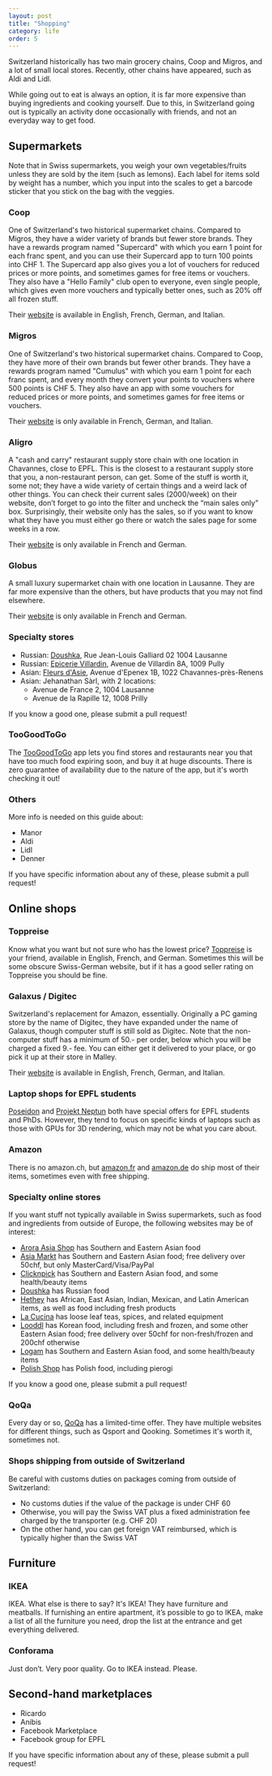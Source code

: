 ```yaml
---
layout: post
title: "Shopping"
category: life
order: 5
---
```


Switzerland historically has two main grocery chains, Coop and Migros, and a lot of small local stores. Recently, other chains have appeared, such as Aldi and Lidl.

While going out to eat is always an option, it is far more expensive than buying ingredients and cooking yourself.
Due to this, in Switzerland going out is typically an activity done occasionally with friends, and not an everyday way to get food.


## Supermarkets

Note that in Swiss supermarkets, you weigh your own vegetables/fruits unless they are sold by the item (such as lemons).
Each label for items sold by weight has a number, which you input into the scales to get a barcode sticker that you stick on the bag with the veggies.


### Coop

One of Switzerland's two historical supermarket chains. Compared to Migros, they have a wider variety of brands but fewer store brands.
They have a rewards program named "Supercard" with which you earn 1 point for each franc spent, and you can use their Supercard app to turn 100 points into CHF 1.
The Supercard app also gives you a lot of vouchers for reduced prices or more points, and sometimes games for free items or vouchers.
They also have a "Hello Family" club open to everyone, even single people, which gives even more vouchers and typically better ones, such as 20% off all frozen stuff.

Their [website](https://coop.ch) is available in English, French, German, and Italian.


### Migros

One of Switzerland's two historical supermarket chains. Compared to Coop, they have more of their own brands but fewer other brands.
They have a rewards program named "Cumulus" with which you earn 1 point for each franc spent, and every month they convert your points to vouchers where 500 points is CHF 5.
They also have an app with some vouchers for reduced prices or more points, and sometimes games for free items or vouchers.

Their [website](https://migros.ch) is only available in French, German, and Italian.


### Aligro

A "cash and carry" restaurant supply store chain with one location in Chavannes, close to EPFL.
This is the closest to a restaurant supply store that you, a non-restaurant person, can get.
Some of the stuff is worth it, some not; they have a wide variety of certain things and a weird lack of other things.
You can check their current sales (2000/week) on their website, don’t forget to go into the filter and uncheck the “main sales only” box.
Surprisingly, their website only has the sales, so if you want to know what they have you must either go there or watch the sales page for some weeks in a row.

Their [website](https://aligro.ch) is only available in French and German.


### Globus

A small luxury supermarket chain with one location in Lausanne.
They are far more expensive than the others, but have products that you may not find elsewhere.

Their [website](https://globus.ch) is only available in French and German.


### Specialty stores

- Russian: [Doushka](https://doushka.ch/), Rue Jean-Louis Galliard 02 1004 Lausanne
- Russian: [Epicerie Villardin](https://epicerie-villardin-chez-aziz.business.site/), Avenue de Villardin 8A, 1009 Pully
- Asian: [Fleurs d'Asie](https://fleurs-dasie.business.site/), Avenue d'Epenex 1B, 1022 Chavannes-près-Renens
- Asian: Jehanathan Sàrl, with 2 locations:
  - Avenue de France 2, 1004 Lausanne
  - Avenue de la Rapille 12, 1008 Prilly

If you know a good one, please submit a pull request!


### TooGoodToGo

The [TooGoodToGo](https://toogoodtogo.com/en-us) app lets you find stores and restaurants near you that have too much food expiring soon,
and buy it at huge discounts. There is zero guarantee of availability due to the nature of the app, but it's worth checking it out!


### Others

More info is needed on this guide about:

- Manor
- Aldi
- Lidl
- Denner

If you have specific information about any of these, please submit a pull request!


## Online shops

### Toppreise

Know what you want but not sure who has the lowest price? [Toppreise](https://toppreise.ch/) is your friend, available in English, French, and German.
Sometimes this will be some obscure Swiss-German website, but if it has a good seller rating on Toppreise you should be fine.


### Galaxus / Digitec

Switzerland's replacement for Amazon, essentially.
Originally a PC gaming store by the name of Digitec, they have expanded under the name of Galaxus, though computer stuff is still sold as Digitec.
Note that the non-computer stuff has a minimum of 50.- per order, below which you will be charged a fixed 9.- fee.
You can either get it delivered to your place, or go pick it up at their store in Malley.

Their [website](https://galaxus.ch) is available in English, French, German, and Italian.


### Laptop shops for EPFL students

[Poseidon](https://www.epfl.ch/campus/services/en/it-services/discount-and-loan-for-personnal-computers/laptop_offer/)
and [Projekt Neptun](https://projektneptun.ch/en/)
both have special offers for EPFL students and PhDs.
However, they tend to focus on specific kinds of laptops such as those with GPUs for 3D rendering, which may not be what you care about.


### Amazon

There is no amazon.ch, but [amazon.fr](https://amazon.fr) and [amazon.de](https://amazon.de) do ship most of their items, sometimes even with free shipping.


### Specialty online stores

If you want stuff not typically available in Swiss supermarkets, such as food and ingredients from outside of Europe, the following websites may be of interest:

- [Arora Asia Shop](https://arora-asia-shop.ch/) has Southern and Eastern Asian food
- [Asia Markt](https://www.asia-markt.ch/) has Southern and Eastern Asian food; free delivery over 50chf, but only MasterCard/Visa/PayPal
- [Clicknpick](https://cnpmarket.ch/) has Southern and Eastern Asian food, and some health/beauty items
- [Doushka](https://doushka.ch/) has Russian food 
- [Hethey](https://hethey.ch/) has African, East Asian, Indian, Mexican, and Latin American items, as well as food including fresh products
- [La Cucina](https://lacucina.ch/) has loose leaf teas, spices, and related equipment
- [Looddl](https://looddl.ch/) has Korean food, including fresh and frozen, and some other Eastern Asian food; free delivery over 50chf for non-fresh/frozen and 200chf otherwise
- [Logam](https://logam.ch/) has Southern and Eastern Asian food, and some health/beauty items
- [Polish Shop](https://www.polish-shop.ch/en/) has Polish food, including pierogi

If you know a good one, please submit a pull request!


### QoQa

Every day or so, [QoQa](https://qoqa.ch) has a limited-time offer. They have multiple websites for different things, such as Qsport and Qooking.
Sometimes it's worth it, sometimes not.


### Shops shipping from outside of Switzerland

Be careful with customs duties on packages coming from outside of Switzerland:
- No customs duties if the value of the package is under CHF 60
- Otherwise, you will pay the Swiss VAT plus  a fixed administration fee charged by the transporter (e.g. CHF 20)
- On the other hand, you can get foreign VAT reimbursed, which is typically higher than the Swiss VAT


## Furniture

### IKEA

IKEA. What else is there to say? It's IKEA! They have furniture and meatballs.
If furnishing an entire apartment, it’s possible to go to IKEA, make a list of all the furniture you need, drop the list at the entrance and get everything delivered.


### Conforama

Just don’t. Very poor quality. Go to IKEA instead. Please.


## Second-hand marketplaces

* Ricardo
* Anibis
* Facebook Marketplace
* Facebook group for EPFL

If you have specific information about any of these, please submit a pull request!
